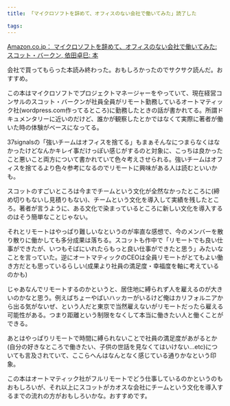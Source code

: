 ```yaml
---
title: 「マイクロソフトを辞めて、オフィスのない会社で働いてみた」読了した

tags:
---
```



[Amazon.co.jp： マイクロソフトを辞めて、オフィスのない会社で働いてみた: スコット・バークン, 依田卓巳: 本](http://www.amazon.co.jp/gp/product/4105068318?ie=UTF8&camp=1207&creative=8411&creativeASIN=4105068318&linkCode=shr&tag=ukstudio0c-22&qid=1428640468&sr=8-1&keywords=%E3%83%9E%E3%82%A4%E3%82%AF%E3%83%AD%E3%82%BD%E3%83%95%E3%83%88%E3%82%92%E8%BE%9E%E3%82%81%E3%81%A6+%E3%82%AA%E3%83%95%E3%82%A3%E3%82%B9%E3%81%AE%E3%81%AA%E3%81%84%E4%BC%9A%E7%A4%BE%E3%81%A7%E5%83%8D%E3%81%84%E3%81%A6%E3%81%BF%E3%81%9F)

会社で買ってもらった本読み終わった。おもしろかったのでサクサク読んだ。おすすめ。

この本はマイクロソフトでプロジェクトマネージャーをやっていて、現在経営コンサルのスコット・バークンが社員全員がリモート勤務しているオートマティック社(wordpress.com作ってるところ)に勤務したときの話が書かれてる。所謂ドキュメンタリーに近いのだけど、誰かが観察したとかではなくて実際に著者が働いた時の体験がベースになってる。

37signalsの「強いチームはオフィスを捨てる」もまぁそんなにつまらなくはなかったけどなんかキレイ事だけっぽい感じがするのと対象に、こっちは良かったこと悪いこと両方について書かれていて色々考えさせられる。強いチームはオフィスを捨てるより色々参考になるのでリモートに興味がある人は読むといいかも。

スコットのすごいところは今までチームという文化が全然なかったところに(締め切りもないし見積りもない)、チームという文化を導入して実績を残したところ。著者が言うように、ある文化で染まっているところに新しい文化を導入するのはそう簡単なことじゃない。

それとリモートはやっぱり難しいなというのが率直な感想で、今のメンバーを散り散りに働かしても多分成果は落ちる。スコットも作中で「リモートでも良い仕事ができたが、いつもそばにいれたらもっと良い仕事ができたと思う」みたいなことを言っていた。逆にオートマティックのCEOは全員リモートがとてもよい働き方だとも思っているらしい(成果より社員の満足度・幸福度を軸に考えているのかも)

じゃあなんでリモートするのかというと、居住地に縛られず人を雇えるのが大きいのかなと思う。例えばちょーやばいハッカーがいるけど俺はカリフォルニアから出る気がないぜ、という人だと東京で当然雇えないがリモートだったら雇える可能性がある。つまり距離という制限をなくして本当に働きたい人と働くことができる。

あとはやっぱりリモートで時間に縛られないことで社員の満足度があがるとか(自分の好きなところで働きたい、子供の世話を見なくてはいけない…etc)についても言及されていて、ここらへんはなんとなく感じている通りかなという印象。

この本はオートマティック社がフルリモートでどう仕事しているのかというのもおもしろいが、それ以上にスコットがカオスな会社にチームという文化を導入するまでの流れの方がおもしろいかな。おすすめです。
